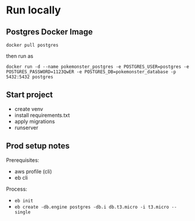 # Run locally

## Postgres Docker Image
```
docker pull postgres
```
then run as
```
docker run -d --name pokemonster_postgres -e POSTGRES_USER=postgres -e POSTGRES_PASSWORD=1123QwER -e POSTGRES_DB=pokemonster_database -p 5432:5432 postgres
```

## Start project
- create venv
- install requirements.txt
- apply migrations
- runserver

## Prod setup notes
Prerequisites:
- aws profile (cli)
- eb cli

Process:
- ```eb init```
- ```eb create -db.engine postgres -db.i db.t3.micro -i t3.micro --single```
